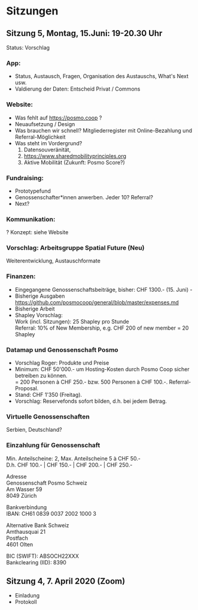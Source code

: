 # Sitzungen 

## Sitzung 5, Montag, 15.Juni: 19-20.30 Uhr
Status: Vorschlag

### App:
- Status, Austausch, Fragen, Organisation des Austauschs, What's Next usw.
- Valdierung der Daten: Entscheid Privat / Commons

### Website:
- Was fehlt auf https://posmo.coop ?
- Neuaufsetzung / Design
- Was brauchen wir schnell?
  Mitgliederregister mit Online-Bezahlung und Referral-Möglichkeit
- Was steht im Vordergrund? 
  1. Datensouveränität, 
  2. https://www.sharedmobilityprinciples.org
  3. Aktive Mobilität (Zukunft: Posmo Score?)

### Fundraising:
- Prototypefund
- Genossenschafter\*innen anwerben. Jeder 10? Referral?
- Next?

### Kommunikation:
? Konzept: siehe Website

### Vorschlag: Arbeitsgruppe Spatial Future (Neu)
Weiterentwicklung, Austauschformate 

### Finanzen:
- Eingegangene Genossenschaftsbeiträge, bisher: CHF 1300.- (15. Juni) - 
- Bisherige Ausgaben https://github.com/posmocoop/general/blob/master/expenses.md
- Bisherige Arbeit
- Shapley Vorschlag:             
  Work (incl. Sitzungen): 25 Shapley pro Stunde           
  Referral: 10% of New Membership, e.g. CHF 200 of new member = 20 Shapley        

### Datamap und Genossenschaft Posmo
- Vorschlag Roger: Produkte und Preise
- Minimum: CHF 50'000.- um Hosting-Kosten durch Posmo Coop sicher betreiben zu können.         
  = 200 Personen à CHF 250.- bzw. 500 Personen à CHF 100.-. Referral-Proposal.
- Stand: CHF 1'350 (Freitag).
- Vorschlag: Reservefonds sofort bilden, d.h. bei jedem Betrag. 

### Virtuelle Genossenschaften
Serbien, Deutschland?

### Einzahlung für Genossenschaft
Min. Anteilscheine: 2, Max. Anteilscheine 5 à CHF 50.-            
D.h. CHF 100.- | CHF 150.- | CHF 200.- | CHF 250.-         
          
Adresse       
Genossenschaft Posmo Schweiz      
Am Wasser 59       
8049 Zürich          
             
Bankverbindung          
IBAN: CH61 0839 0037 2002 1000 3           
          
Alternative Bank Schweiz         
Amthausquai 21        
Postfach         
4601 Olten          
         
BIC (SWIFT): ABSOCH22XXX          
Bankclearing (IID): 8390           
                   
                 
## Sitzung 4, 7. April 2020 (Zoom)
- Einladung
- Protokoll

